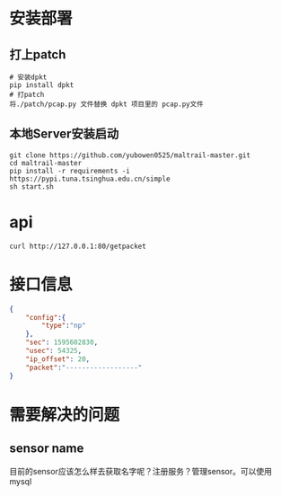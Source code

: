 # 安装部署
## 打上patch
```shell script
# 安装dpkt
pip install dpkt
# 打patch
将./patch/pcap.py 文件替换 dpkt 项目里的 pcap.py文件
```

## 本地Server安装启动
```shell script
git clone https://github.com/yubowen0525/maltrail-master.git
cd maltrail-master
pip install -r requirements -i https://pypi.tuna.tsinghua.edu.cn/simple
sh start.sh
```


# api
```shell script
curl http://127.0.0.1:80/getpacket 

```

# 接口信息
```json
{
    "config":{
        "type":"np"
    },
    "sec": 1595602830,
    "usec": 54325,
    "ip_offset": 20,
    "packet":"------------------"
}
```

# 需要解决的问题
## sensor name
目前的sensor应该怎么样去获取名字呢？注册服务？管理sensor。可以使用mysql
